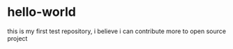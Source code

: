 # hello-world
this is my first test repository, i believe i can contribute more to open source project
